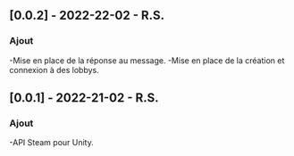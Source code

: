 ## [0.0.2] - 2022-22-02 - R.S.
### Ajout
-Mise en place de la réponse au message.
-Mise en place de la création et connexion à des lobbys.

## [0.0.1] - 2022-21-02 - R.S.
### Ajout
-API Steam pour Unity.